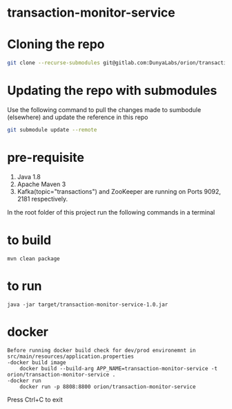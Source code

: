 # transaction-monitor-service

# Cloning the repo

```bash
git clone --recurse-submodules git@gitlab.com:DunyaLabs/orion/transaction-monitor-service.git
```

# Updating the repo with submodules

Use the following command to pull the changes made to sumbodule (elsewhere) and update the reference in this repo

```bash
git submodule update --remote
```

# pre-requisite

1. Java 1.8
2. Apache Maven 3
3. Kafka(topic="transactions") and ZooKeeper are running on Ports 9092, 2181 respectively.

In the root folder of this project run the following commands in a terminal

# to build
	mvn clean package

# to run
	java -jar target/transaction-monitor-service-1.0.jar

# docker

    Before running docker build check for dev/prod environemnt in src/main/resources/application.properties
    -docker build image
        docker build --build-arg APP_NAME=transaction-monitor-service -t orion/transaction-monitor-service .
    -docker run
        docker run -p 8808:8800 orion/transaction-monitor-service
        
Press Ctrl+C to exit


